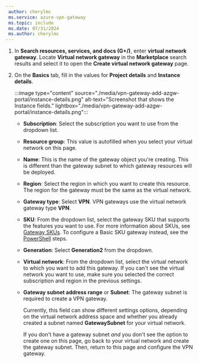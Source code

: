 ```yaml
---
 author: cherylmc
 ms.service: azure-vpn-gateway
 ms.topic: include
 ms.date: 07/31/2024
 ms.author: cherylmc
---
```



1. In **Search resources, services, and docs (G+/)**, enter **virtual network gateway**. Locate **Virtual network gateway** in the **Marketplace** search results and select it to open the **Create virtual network gateway** page.

2. On the **Basics** tab, fill in the values for **Project details** and **Instance details**.

   :::image type="content" source="./media/vpn-gateway-add-azgw-portal/instance-details.png" alt-text="Screenshot that shows the Instance fields." lightbox="./media/vpn-gateway-add-azgw-portal/instance-details.png":::

   * **Subscription**: Select the subscription you want to use from the dropdown list.
   * **Resource group**: This value is autofilled when you select your virtual network on this page.
   * **Name**: This is the name of the gateway object you're creating. This is different than the gateway subnet to which gateway resources will be deployed.
   * **Region**: Select the region in which you want to create this resource. The region for the gateway must be the same as the virtual network.
   * **Gateway type**: Select **VPN**. VPN gateways use the virtual network gateway type **VPN**.
   * **SKU**: From the dropdown list, select the gateway SKU that supports the features you want to use. For more information about SKUs, see [Gateway SKUs](../articles/vpn-gateway/vpn-gateway-about-vpn-gateway-settings.md#gwsku). To configure a Basic SKU gateway instead, see the [PowerShell](../articles/vpn-gateway/create-gateway-basic-sku-powershell.md) steps.
   * **Generation**: Select **Generation2** from the dropdown.
   * **Virtual network**: From the dropdown list, select the virtual network to which you want to add this gateway. If you can't see the virtual network you want to use, make sure you selected the correct subscription and region in the previous settings.
   * **Gateway subnet address range** or **Subnet**: The gateway subnet is required to create a VPN gateway.

     Currently, this field can show different settings options, depending on the virtual network address space and whether you already created a subnet named **GatewaySubnet** for your virtual network.

     If you don't have a gateway subnet *and* you don't see the option to create one on this page, go back to your virtual network and create the gateway subnet. Then, return to this page and configure the VPN gateway.
